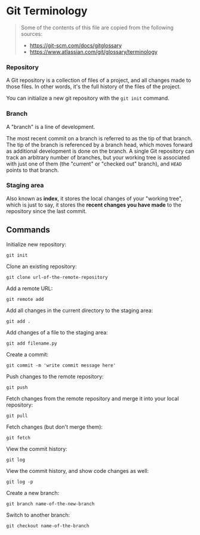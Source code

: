 # Git Terminology


> Some of the contents of this file are copied from the following sources:  
> - https://git-scm.com/docs/gitglossary
> - https://www.atlassian.com/git/glossary/terminology


### Repository

A Git repository is a collection of files of a project, and all changes made to those files. In other words, it's the full history of the files of the project.

You can initialize a new git repository with the `git init` command.

### Branch

A "branch" is a line of development. 

The most recent commit on a branch is referred to as the tip of that branch. The tip of the branch is referenced by a branch head, 
which moves forward as additional development is done on the branch. 
A single Git repository can track an arbitrary number of branches, but your working tree is associated with just one of them (the "current" or "checked out" branch), and `HEAD` points to that branch.

### Staging area

Also known as **index**, it stores the local changes of your "working tree", which is just to say, it stores the **recent changes you have made** to the repository since the last commit.


## Commands

Initialize new repository:

```
git init
```


Clone an existing repository:

```
git clone url-of-the-remote-repository
```


Add a remote URL:

```
git remote add
```


Add all changes in the current directory to the staging area:

```
git add .
```

Add changes of a file to the staging area:

```
git add filename.py
```

Create a commit:

```
git commit -m 'write commit message here'
```

Push changes to the remote repository:

```
git push
```

Fetch changes from the remote repository and merge it into your local repository:
 
```
git pull
```


Fetch changes (but don't merge them):

```
git fetch
```

View the commit history:


```
git log
```

View the commit history, and show code changes as well:

```
git log -p
```


Create a new branch:

```
git branch name-of-the-new-branch
```


Switch to another branch:


```
git checkout name-of-the-branch
```
